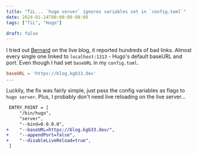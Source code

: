 ```yaml
---
title: "TiL... `hugo server` ignores variables set in `config.toml`"
date: 2024-01-24T00:00:00-08:00
tags: ["TiL", "Hugo"]

draft: false
---
```


<!--more-->

I tried out [Bernard](https://bernard.app/) on the live blog, it reported hundreds of bad links. Almost
every single one linked to `localhost:1313` - Hugo's default baseURL and port. Even though I had set `baseURL` in
my `config.toml`.


```toml
baseURL = 'https://blog.kgb33.dev'
...
```

Luckily, the fix was fairly simple, just pass the config variables as flags to `hugo server`.
Plus, I probably don't need live reloading on the live server...

```diff
 ENTRY_POINT = [
     "/bin/hugo",
     "server",
     "--bind=0.0.0.0",
+    "--baseURL=https://blog.kgb33.dev/",
+    "--appendPort=false",
+    "--disableLiveReload=true",
 ]
```
